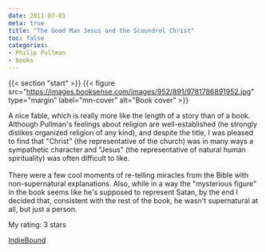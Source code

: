 ```yaml
---
date: 2011-07-01
meta: true
title: "The Good Man Jesus and the Scoundrel Christ"
toc: false
categories:
- Philip Pullman
- books
---
```


{{< section "start" >}}
{{< figure src="https://images.booksense.com/images/952/891/9781786891952.jpg" type="margin" label="mn-cover" alt="Book cover" >}}

A nice fable, which is really more like the length of a story than of a book. Although Pullman's feelings about religion are well-established (he strongly dislikes organized religion of any kind), and despite the title, I was pleased to find that "Christ" (the representative of the church) was in many ways a sympathetic character and "Jesus" (the representative of natural human spirituality) was often difficult to like. <br /><br />There were a few cool moments of re-telling miracles from the Bible with non-supernatural explanations. Also, while in a way the "mysterious figure" in the book seems like he's supposed to represent Satan, by the end I decided that, consistent with the rest of the book, he wasn't supernatural at all, but just a person.

My rating: 3 stars  

[IndieBound](https://www.indiebound.org/book/9781786891952)
